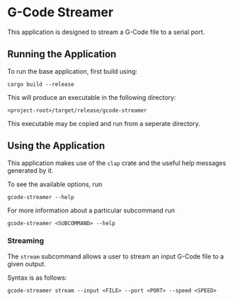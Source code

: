 # G-Code Streamer
This application is designed to stream a G-Code file to a serial port. 

## **Running the Application**

To run the base application, first build using:

`cargo build --release`

This will produce an executable in the following directory:

`<project-root>/target/release/gcode-streamer`

This executable may be copied and run from a seperate directory.

## **Using the Application**
This application makes use of the `clap` crate and the useful help messages generated by it.

To see the available options, run

`gcode-streamer --help`

For more information about a particular subcommand run

`gcode-streamer <SUBCOMMAND> --help`

### **Streaming**
The `stream` subcommand allows a user to stream an input G-Code file to a given output.

Syntax is as follows:

`gcode-streamer stream --input <FILE> --port <PORT> --speed <SPEED>`